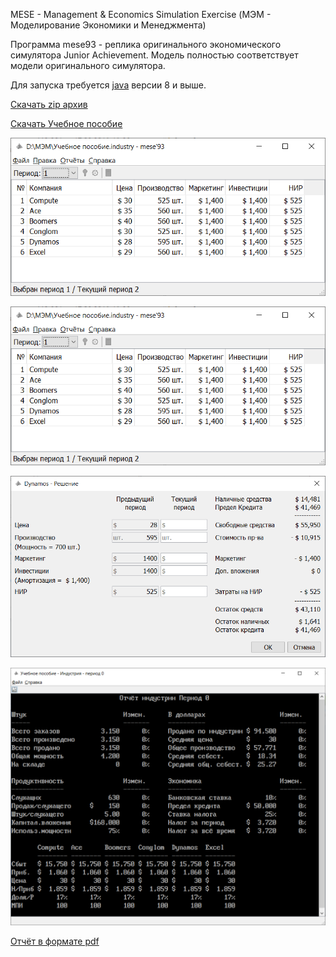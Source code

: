 MESE - Management & Economics Simulation Exercise (МЭМ - Моделирование Экономики и Менеджмента)

Программа mese93 - реплика оригинального экономического симулятора Junior Achievement. 
Модель полностью соответствует модели оригинального симулятора.

Для запуска требуется [java]( https://www.java.com) версии 8 и выше.

[Скачать zip архив](mese93.zip)

[Скачать Учебное пособие](Student_Workbook.pdf)

![Основной экран](img_01.png "Основной экран")

<img src="img_01.png" width="702">

![Экран ввода решений](img_02.png "Экран ввода решений")

![Отчёт](img_03.png "Отчёт")

[Отчёт в формате pdf](report.pdf)